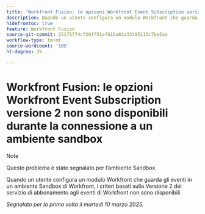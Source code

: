 ```yaml
---
title: 'Workfront Fusion: le opzioni Workfront Event Subscription versione 2 non sono disponibili durante la connessione a un ambiente sandbox'
description: Quando un utente configura un modulo Workfront che guarda gli eventi in un ambiente Sandbox di Workfront, i criteri basati sulla Versione 2 del servizio di abbonamento agli eventi di Workfront non sono disponibili.
hidefromtoc: true
feature: Workfront Fusion
source-git-commit: 25175774cf26ff51af61ba81a33195113c7be5aa
workflow-type: tm+mt
source-wordcount: '105'
ht-degree: 3%

---
```



# Workfront Fusion: le opzioni Workfront Event Subscription versione 2 non sono disponibili durante la connessione a un ambiente sandbox

>[!NOTE]
>
>Questo problema è stato segnalato per l’ambiente Sandbox.

Quando un utente configura un modulo Workfront che guarda gli eventi in un ambiente Sandbox di Workfront, i criteri basati sulla Versione 2 del servizio di abbonamento agli eventi di Workfront non sono disponibili.

_Segnalato per la prima volta il martedì 10 marzo 2025._
